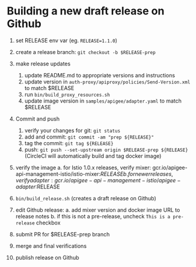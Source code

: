 # Building a new draft release on Github

1. set RELEASE env var
    (eg. `RELEASE=1.1.0`)
    
2. create a release branch: `git checkout -b $RELEASE-prep`

3. make release updates
    1. update README.md to appropriate versions and instructions
    2. update version in `auth-proxy/apiproxy/policies/Send-Version.xml` to match $RELEASE
    3. run `bin/build_proxy_resources.sh`
    4. update image version in `samples/apigee/adapter.yaml` to match $RELEASE

4. Commit and push
    1. verify your changes for git: `git status`
    2. add and commit: `git commit -am "prep ${RELEASE}"`
    3. tag the commit: `git tag ${RELEASE}`
    4. push: `git push --set-upstream origin $RELEASE-prep ${RELEASE}`
    (CircleCI will automatically build and tag docker image)

5. verify the image
    a. for Istio 1.0.x releases, verify mixer: gcr.io/apigee-api-management-istio/istio-mixer:$RELEASE
    b. for newer releases, verify adapter: gcr.io/apigee-api-management-istio/apigee-adapter:$RELEASE

6. `bin/build_release.sh`
    (creates a draft release on Github)

7. edit Github release:
    a. add mixer version and docker image URL to release notes
    b. if this is not a pre-release, uncheck `This is a pre-release` checkbox

8. submit PR for $RELEASE-prep branch

9.  merge and final verifications

10. publish release on Github
